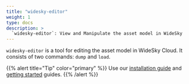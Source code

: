 ```yaml
---
title: "widesky-editor"
weight: 1
type: docs
description: >
  `widesky-editor`: View and Manipulate the asset model in WideSky
---
```


`widesky-editor` is a tool for editing the asset model in WideSky Cloud.  It consists of two commands: `dump` and `load`.

{{% alert title="Tip"  color="primary" %}}
Use our [installation guide](/products/cloud/editor/installation/) and [getting started](/products/cloud/editor/getting-started/) guides.
{{% /alert %}}
